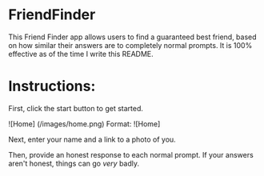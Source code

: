 # FriendFinder

This Friend Finder app allows users to find a guaranteed best friend, based on how similar their answers are to completely normal prompts. It is 100% effective as of the time I write this README.

# Instructions:

First, click the start button to get started.

![Home] (/images/home.png)
Format: ![Home] 

Next, enter your name and a link to a photo of you.

Then, provide an honest response to each normal prompt. If your answers aren't honest, things can go _very_ badly.